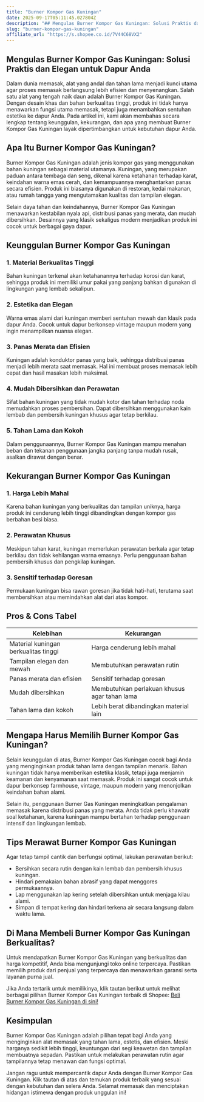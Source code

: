 ```yaml
---
title: "Burner Kompor Gas Kuningan"
date: 2025-09-17T05:11:45.027804Z
description: "## Mengulas Burner Kompor Gas Kuningan: Solusi Praktis dan Elegan untuk Dapur Anda..."
slug: "burner-kompor-gas-kuningan"
affiliate_url: "https://s.shopee.co.id/7V44C68VX2"
---
```

## Mengulas Burner Kompor Gas Kuningan: Solusi Praktis dan Elegan untuk Dapur Anda

Dalam dunia memasak, alat yang andal dan tahan lama menjadi kunci utama agar proses memasak berlangsung lebih efisien dan menyenangkan. Salah satu alat yang tengah naik daun adalah Burner Kompor Gas Kuningan. Dengan desain khas dan bahan berkualitas tinggi, produk ini tidak hanya menawarkan fungsi utama memasak, tetapi juga menambahkan sentuhan estetika ke dapur Anda. Pada artikel ini, kami akan membahas secara lengkap tentang keunggulan, kekurangan, dan apa yang membuat Burner Kompor Gas Kuningan layak dipertimbangkan untuk kebutuhan dapur Anda.

## Apa Itu Burner Kompor Gas Kuningan?

Burner Kompor Gas Kuningan adalah jenis kompor gas yang menggunakan bahan kuningan sebagai material utamanya. Kuningan, yang merupakan paduan antara tembaga dan seng, dikenal karena ketahanan terhadap karat, keindahan warna emas cerah, dan kemampuannya menghantarkan panas secara efisien. Produk ini biasanya digunakan di restoran, kedai makanan, atau rumah tangga yang mengutamakan kualitas dan tampilan elegan.

Selain daya tahan dan keindahannya, Burner Kompor Gas Kuningan menawarkan kestabilan nyala api, distribusi panas yang merata, dan mudah dibersihkan. Desainnya yang klasik sekaligus modern menjadikan produk ini cocok untuk berbagai gaya dapur.

## Keunggulan Burner Kompor Gas Kuningan

### 1. Material Berkualitas Tinggi
Bahan kuningan terkenal akan ketahanannya terhadap korosi dan karat, sehingga produk ini memiliki umur pakai yang panjang bahkan digunakan di lingkungan yang lembab sekalipun.

### 2. Estetika dan Elegan
Warna emas alami dari kuningan memberi sentuhan mewah dan klasik pada dapur Anda. Cocok untuk dapur berkonsep vintage maupun modern yang ingin menampilkan nuansa elegan.

### 3. Panas Merata dan Efisien
Kuningan adalah konduktor panas yang baik, sehingga distribusi panas menjadi lebih merata saat memasak. Hal ini membuat proses memasak lebih cepat dan hasil masakan lebih maksimal.

### 4. Mudah Dibersihkan dan Perawatan
Sifat bahan kuningan yang tidak mudah kotor dan tahan terhadap noda memudahkan proses pembersihan. Dapat dibersihkan menggunakan kain lembab dan pembersih kuningan khusus agar tetap berkilau.

### 5. Tahan Lama dan Kokoh
Dalam penggunaannya, Burner Kompor Gas Kuningan mampu menahan beban dan tekanan penggunaan jangka panjang tanpa mudah rusak, asalkan dirawat dengan benar.

## Kekurangan Burner Kompor Gas Kuningan

### 1. Harga Lebih Mahal
Karena bahan kuningan yang berkualitas dan tampilan uniknya, harga produk ini cenderung lebih tinggi dibandingkan dengan kompor gas berbahan besi biasa.

### 2. Perawatan Khusus
Meskipun tahan karat, kuningan memerlukan perawatan berkala agar tetap berkilau dan tidak kehilangan warna emasnya. Perlu penggunaan bahan pembersih khusus dan pengkilap kuningan.

### 3. Sensitif terhadap Goresan
Permukaan kuningan bisa rawan goresan jika tidak hati-hati, terutama saat membersihkan atau memindahkan alat dari atas kompor.

## Pros & Cons Tabel

| Kelebihan                              | Kekurangan                              |
|----------------------------------------|----------------------------------------|
| Material kuningan berkualitas tinggi | Harga cenderung lebih mahal          |
| Tampilan elegan dan mewah            | Membutuhkan perawatan rutin         |
| Panas merata dan efisien              | Sensitif terhadap goresan           |
| Mudah dibersihkan                     | Membutuhkan perlakuan khusus agar tahan lama  |
| Tahan lama dan kokoh                  | Lebih berat dibandingkan material lain |

## Mengapa Harus Memilih Burner Kompor Gas Kuningan?

Selain keunggulan di atas, Burner Kompor Gas Kuningan cocok bagi Anda yang menginginkan produk tahan lama dengan tampilan menarik. Bahan kuningan tidak hanya memberikan estetika klasik, tetapi juga menjamin keamanan dan kenyamanan saat memasak. Produk ini sangat cocok untuk dapur berkonsep farmhouse, vintage, maupun modern yang menonjolkan keindahan bahan alami.

Selain itu, penggunaan Burner Gas Kuningan meningkatkan pengalaman memasak karena distribusi panas yang merata. Anda tidak perlu khawatir soal ketahanan, karena kuningan mampu bertahan terhadap penggunaan intensif dan lingkungan lembab.

## Tips Merawat Burner Kompor Gas Kuningan

Agar tetap tampil cantik dan berfungsi optimal, lakukan perawatan berikut:

- Bersihkan secara rutin dengan kain lembab dan pembersih khusus kuningan.
- Hindari pemakaian bahan abrasif yang dapat menggores permukaannya.
- Lap menggunakan lap kering setelah dibersihkan untuk menjaga kilau alami.
- Simpan di tempat kering dan hindari terkena air secara langsung dalam waktu lama.

## Di Mana Membeli Burner Kompor Gas Kuningan Berkualitas?

Untuk mendapatkan Burner Kompor Gas Kuningan yang berkualitas dan harga kompetitif, Anda bisa mengunjungi toko online terpercaya. Pastikan memilih produk dari penjual yang terpercaya dan menawarkan garansi serta layanan purna jual.

Jika Anda tertarik untuk memilikinya, klik tautan berikut untuk melihat berbagai pilihan Burner Kompor Gas Kuningan terbaik di Shopee: [Beli Burner Kompor Gas Kuningan di sini!](https://s.shopee.co.id/7V44C68VX2)

## Kesimpulan

Burner Kompor Gas Kuningan adalah pilihan tepat bagi Anda yang menginginkan alat memasak yang tahan lama, estetis, dan efisien. Meski harganya sedikit lebih tinggi, keuntungan dari segi keawetan dan tampilan membuatnya sepadan. Pastikan untuk melakukan perawatan rutin agar tampilannya tetap menawan dan fungsi optimal.

Jangan ragu untuk mempercantik dapur Anda dengan Burner Kompor Gas Kuningan. Klik tautan di atas dan temukan produk terbaik yang sesuai dengan kebutuhan dan selera Anda. Selamat memasak dan menciptakan hidangan istimewa dengan produk unggulan ini!